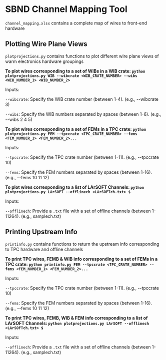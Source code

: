 # SBND Channel Mapping Tool

```channel_mapping.xlsx``` contains a complete map of wires to front-end hardware

## **Plotting Wire Plane Views** 

```plotprojections.py``` contains functions to plot different wire plane views of warm electronics hardware groupings

**To plot wires corresponding to a set of WIBs in a WIB crate: ```python plotprojections.py WIB --wibcrate <WIB_CRATE_NUMBER> --wibs <WIB_NUMBER_1> <WIB_NUMBER_2>```**

Inputs:

```--wibcrate```: Specify the WIB crate number (between 1-4). (e.g., --wibcrate 3)

```--wibs```: Specify the WIB numbers separated by spaces (between 1-6). (e.g., --wibs 2 4 5)

**To plot wires corresponding to a set of FEMs in a TPC crate: ```python plotprojections.py FEM --tpccrate <TPC_CRATE_NUMBER> --fems <FEM_NUMBER_1> <FEM_NUMBER_2>...```**

Inputs:

```--tpccrate```: Specify the TPC crate number (between 1-11). (e.g., --tpccrate 10)

```--fems```: Specify the FEM numbers separated by spaces (between 1-16). (e.g., --fems 10 11 12)

**To plot wires corresponding to a list of LArSOFT Channels: ```python plotprojections.py LArSOFT --offlinech <LArSOFTch.txt> $```**

Inputs:

```--offlinech```: Provide a ```.txt``` file with a set of offline channels (between 1-11264). (e.g., samplech.txt)

## **Printing Upstream Info**

```printinfo.py``` contains functions to return the upstream info corresponding to TPC hardware and offline channels

**To print TPC wires, FEMB & WIB info corresponding to a set of FEMs in a TPC crate: ```python printinfo.py FEM --tpccrate <TPC_CRATE_NUMBER> --fems <FEM_NUMBER_1> <FEM_NUMBER_2>...```**

Inputs:

```--tpccrate```: Specify the TPC crate number (between 1-11). (e.g., --tpccrate 10)

```--fems```: Specify the FEM numbers separated by spaces (between 1-16). (e.g., --fems 10 11 12)

**To print TPC wires, FEMB, WIB & FEM info corresponding to a list of LArSOFT Channels: ```python plotprojections.py LArSOFT --offlinech <LArSOFTch.txt> $```**

Inputs:

```--offlinech```: Provide a ```.txt``` file with a set of offline channels (between 1-11264). (e.g., samplech.txt)

